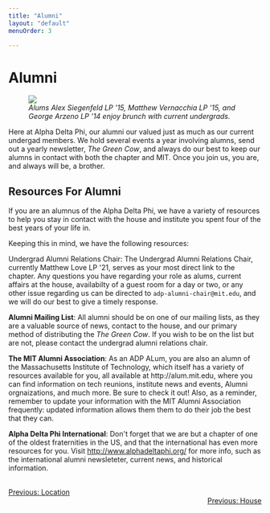 ```yaml
---
title: "Alumni"
layout: "default"
menuOrder: 3

---
```


<div class="content container">

<h1>Alumni</h1>

<figure>
<img src="/images/Alumni_brunch.jpg">
<figcaption><em>Alums Alex Siegenfeld LP '15, Matthew Vernacchia LP '15, and George Arzeno LP '14 enjoy brunch with current undergrads.</em></figcaption>
</figure>

<p>Here at Alpha Delta Phi, our alumni our valued just as much as our current undergad members. We hold several events a year involving alumns, send out a yearly newsletter, <i>The Green Cow</i>, and always do our best to keep our alumns in contact with both the chapter and MIT. Once you join us, you are, and always will be, a brother. </p>

<h2> Resources For Alumni </h2> 

<p>If you are an alumnus of the Alpha Delta Phi, we have a variety of resources to help you stay in contact with the house and institute you spent four of the best years of your life in.</p>

<p>Keeping this in mind, we have the following resources: </p>

<p>Undergrad Alumni Relations Chair: The Undergrad Alumni Relations Chair, currently Matthew Love LP '21, serves as your most direct link to the chapter. Any questions you have regarding your role as alums, current affairs at the house, availabilty of a guest room for a day or two, or any other issue regarding us can be directed to <code>adp-alumni-chair@mit.edu</code>, and we will do our best to give a timely response. </p>

<p>
<b>Alumni Mailing List</b>: All alumni should be on one of our mailing lists, as they are a valuable source of news, contact to the house, and our primary method of distributing the <i>The Green Cow</i>. If you wish to be on the list but are not, please contact the undergrad alumni relations chair. 
</p>
<p>
<b>The MIT Alumni Association</b>: As an ADP ALum, you are also an alumn of the Massachusetts Institute of Technology, which itself has a variety of resources available for you, all available at http://alum.mit.edu, where you can find information on tech reunions, institute news and events, Alumni orgnaizations, and much more. Be sure to check it out! Also, as a reminder, remember to update your information with the MIT Alumni Association frequently: updated information allows them them to do their job the best that they can.</p>

<p>
<b>Alpha Delta Phi International</b>: Don't forget that we are but a chapter of one of the oldest fraternities in the US, and that the international has even more resources for you. Visit <a href="http://www.alphadeltaphi.org/">http://www.alphadeltaphi.org/</a> for more info, such as the international alumni newsleteter, current news, and historical information. </p>
  <br />
<div align="left" class="prev">
  <a href="/Location.html">Previous: Location</a>
</div>
<div align="right" class="next">
  <a href="/House.html">Previous: House</a>
</div>
